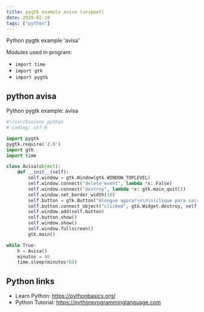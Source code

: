 ```yaml
---
title: pygtk example avisa (snippet)
date: 2020-02-10
tags: ["python"]
---
```

Python pygtk example 'avisa'


Modules used in program: 
* `import time`
* `import gtk`
* `import pygtk`

## python avisa

Python pygtk example: avisa

```python
#!/usr/bin/env python
# coding: utf-8

import pygtk
pygtk.require('2.0')
import gtk
import time

class Avisa(object):
    def __init__(self):
        self.window = gtk.Window(gtk.WINDOW_TOPLEVEL)
        self.window.connect("delete_event", lambda *x: False)
        self.window.connect("destroy", lambda *x: gtk.main_quit())
        self.window.set_border_width(10)
        self.button = gtk.Button("Alongue agora!\n\n\n(clique para sair)")
        self.button.connect_object("clicked", gtk.Widget.destroy, self.window)
        self.window.add(self.button)
        self.button.show()
        self.window.show()
        self.window.fullscreen()
        gtk.main()

while True:
    h = Avisa()
    minutos = 40
    time.sleep(minutos*60)


```

## Python links

- Learn Python: https://pythonbasics.org/
- Python Tutorial: https://pythonprogramminglanguage.com
